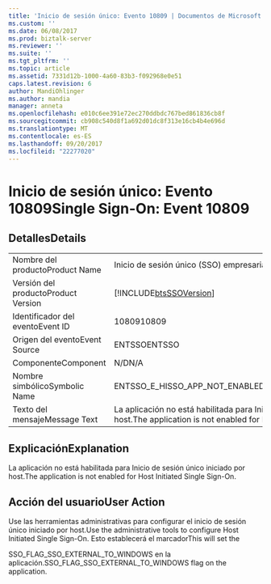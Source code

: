 ```yaml
---
title: 'Inicio de sesión único: Evento 10809 | Documentos de Microsoft'
ms.custom: ''
ms.date: 06/08/2017
ms.prod: biztalk-server
ms.reviewer: ''
ms.suite: ''
ms.tgt_pltfrm: ''
ms.topic: article
ms.assetid: 7331d12b-1000-4a60-83b3-f092968e0e51
caps.latest.revision: 6
author: MandiOhlinger
ms.author: mandia
manager: anneta
ms.openlocfilehash: e010c6ee391e72ec270ddbdc767bed861836cb8f
ms.sourcegitcommit: cb908c540d8f1a692d01dc8f313e16cb4b4e696d
ms.translationtype: MT
ms.contentlocale: es-ES
ms.lasthandoff: 09/20/2017
ms.locfileid: "22277020"
---
```

# <a name="single-sign-on-event-10809"></a><span data-ttu-id="eaf5d-102">Inicio de sesión único: Evento 10809</span><span class="sxs-lookup"><span data-stu-id="eaf5d-102">Single Sign-On: Event 10809</span></span>
## <a name="details"></a><span data-ttu-id="eaf5d-103">Detalles</span><span class="sxs-lookup"><span data-stu-id="eaf5d-103">Details</span></span>  
  
|||  
|-|-|  
|<span data-ttu-id="eaf5d-104">Nombre del producto</span><span class="sxs-lookup"><span data-stu-id="eaf5d-104">Product Name</span></span>|<span data-ttu-id="eaf5d-105">Inicio de sesión único (SSO) empresarial</span><span class="sxs-lookup"><span data-stu-id="eaf5d-105">Enterprise Single Sign-On</span></span>|  
|<span data-ttu-id="eaf5d-106">Versión del producto</span><span class="sxs-lookup"><span data-stu-id="eaf5d-106">Product Version</span></span>|[!INCLUDE[btsSSOVersion](../includes/btsssoversion-md.md)]|  
|<span data-ttu-id="eaf5d-107">Identificador del evento</span><span class="sxs-lookup"><span data-stu-id="eaf5d-107">Event ID</span></span>|<span data-ttu-id="eaf5d-108">10809</span><span class="sxs-lookup"><span data-stu-id="eaf5d-108">10809</span></span>|  
|<span data-ttu-id="eaf5d-109">Origen del evento</span><span class="sxs-lookup"><span data-stu-id="eaf5d-109">Event Source</span></span>|<span data-ttu-id="eaf5d-110">ENTSSO</span><span class="sxs-lookup"><span data-stu-id="eaf5d-110">ENTSSO</span></span>|  
|<span data-ttu-id="eaf5d-111">Componente</span><span class="sxs-lookup"><span data-stu-id="eaf5d-111">Component</span></span>|<span data-ttu-id="eaf5d-112">N/D</span><span class="sxs-lookup"><span data-stu-id="eaf5d-112">N/A</span></span>|  
|<span data-ttu-id="eaf5d-113">Nombre simbólico</span><span class="sxs-lookup"><span data-stu-id="eaf5d-113">Symbolic Name</span></span>|<span data-ttu-id="eaf5d-114">ENTSSO_E_HISSO_APP_NOT_ENABLED</span><span class="sxs-lookup"><span data-stu-id="eaf5d-114">ENTSSO_E_HISSO_APP_NOT_ENABLED</span></span>|  
|<span data-ttu-id="eaf5d-115">Texto del mensaje</span><span class="sxs-lookup"><span data-stu-id="eaf5d-115">Message Text</span></span>|<span data-ttu-id="eaf5d-116">La aplicación no está habilitada para Inicio de sesión único iniciado por host.</span><span class="sxs-lookup"><span data-stu-id="eaf5d-116">The application is not enabled for Host Initiated Single Sign-On.</span></span>|  
  
## <a name="explanation"></a><span data-ttu-id="eaf5d-117">Explicación</span><span class="sxs-lookup"><span data-stu-id="eaf5d-117">Explanation</span></span>  
 <span data-ttu-id="eaf5d-118">La aplicación no está habilitada para Inicio de sesión único iniciado por host.</span><span class="sxs-lookup"><span data-stu-id="eaf5d-118">The application is not enabled for Host Initiated Single Sign-On.</span></span>  
  
## <a name="user-action"></a><span data-ttu-id="eaf5d-119">Acción del usuario</span><span class="sxs-lookup"><span data-stu-id="eaf5d-119">User Action</span></span>  
 <span data-ttu-id="eaf5d-120">Use las herramientas administrativas para configurar el inicio de sesión único iniciado por host.</span><span class="sxs-lookup"><span data-stu-id="eaf5d-120">Use the administrative tools to configure Host Initiated Single Sign-On.</span></span> <span data-ttu-id="eaf5d-121">Esto establecerá el marcador</span><span class="sxs-lookup"><span data-stu-id="eaf5d-121">This will set the</span></span>  
  
 <span data-ttu-id="eaf5d-122">SSO_FLAG_SSO_EXTERNAL_TO_WINDOWS en la aplicación.</span><span class="sxs-lookup"><span data-stu-id="eaf5d-122">SSO_FLAG_SSO_EXTERNAL_TO_WINDOWS flag on the application.</span></span>